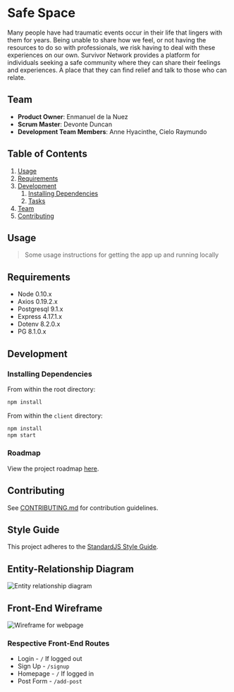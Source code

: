 # Safe Space

Many people have had traumatic events occur in their life that lingers with them for years. Being unable to share how we feel, or not having the resources to do so with professionals, we risk having to deal with these experiences on our own. Survivor Network provides a platform for individuals seeking a safe community where they can share their feelings and experiences. A place that they can find relief and talk to those who can relate.

## Team

- **Product Owner**: Enmanuel de la Nuez
- **Scrum Master**: Devonte Duncan
- **Development Team Members**: Anne Hyacinthe, Cielo Raymundo

## Table of Contents

1. [Usage](#Usage)
1. [Requirements](#requirements)
1. [Development](#development)
   1. [Installing Dependencies](#installing-dependencies)
   1. [Tasks](#tasks)
1. [Team](#team)
1. [Contributing](#contributing)

## Usage

> Some usage instructions for getting the app up and running locally

## Requirements

- Node 0.10.x
- Axios 0.19.2.x
- Postgresql 9.1.x
- Express 4.17.1.x
- Dotenv 8.2.0.x
- PG 8.1.0.x

## Development

### Installing Dependencies

From within the root directory:

```sh
npm install
```

From within the `client` directory:

```sh
npm install
npm start
```

### Roadmap

View the project roadmap [here](https://github.com/safespace-marcy/safespace/projects).

## Contributing

See [CONTRIBUTING.md](CONTRIBUTING.md) for contribution guidelines.

## Style Guide

This project adheres to the [StandardJS Style Guide](https://github.com/standard/standard).

## Entity-Relationship Diagram

![Entity relationship diagram](./diagram.png)

## Front-End Wireframe

![Wireframe for webpage](./wireframe.png)

### Respective Front-End Routes

- Login - `/` If logged out
- Sign Up - `/signup`
- Homepage - `/` If logged in
- Post Form - `/add-post`
